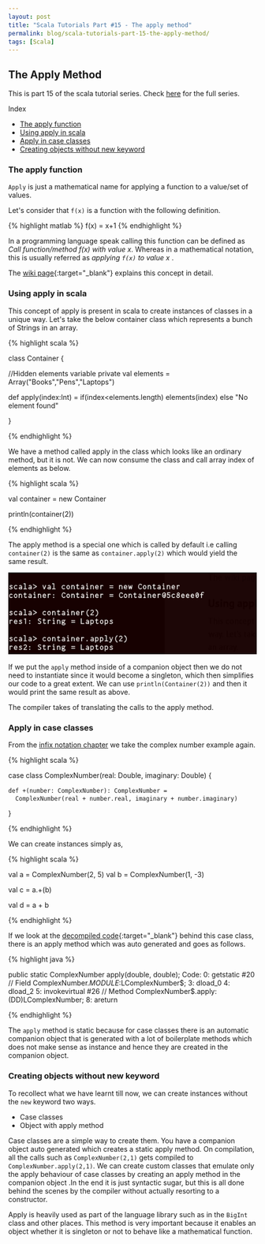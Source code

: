 ```yaml
---
layout: post
title: "Scala Tutorials Part #15 - The apply method"
permalink: blog/scala-tutorials-part-15-the-apply-method/
tags: [Scala]
---
```


The Apply Method
----------------

This is part 15 of the scala tutorial series. Check [here](/tags/#Scala) for the full series.

<i class="fa fa-list-ul fa-lg space-right"></i> Index

- [The apply function](#Intro)
- [Using apply in scala](#ApplyInScala)
- [Apply in case classes](#CaseClassApply)
- [Creating objects without new keyword](#WithoutNew)

<h3><b><a name = "Intro" class="inter-header">The apply function</a></b></h3>

`Apply` is just a mathematical name for applying a function to a value/set of values.

Let's consider that `f(x)` is a function with the following definition.

{% highlight matlab %}
f(x) = x+1
{% endhighlight %}

In a programming language speak calling this function can be defined as 
<cite>Call function/method f(x) with value x</cite>. Whereas in a mathematical notation, 
this is usually referred as <cite> applying `f(x)` to value x </cite>.

The [wiki page](https://en.wikipedia.org/wiki/Apply){:target="_blank"} explains this concept in detail.

<h3><b><a name = "ApplyInScala" class="inter-header">Using apply in scala</a></b></h3>

This concept of apply is present in scala to create instances of classes in a unique way. 
Let's take the below container class which represents a bunch of Strings in an array.

{% highlight scala %}

class Container  {

  //Hidden elements variable
  private val elements = Array("Books","Pens","Laptops")

  def apply(index:Int) = if(index<elements.length) elements(index) else "No element found"
  
}

{% endhighlight %}

We have a method called apply in the class which looks like an ordinary method, but it is not. We can now consume
the class and call array index of elements as below.

{% highlight scala %}

val container = new Container

println(container(2))

{% endhighlight %}

The apply method is a special one which is called by default i.e calling `container(2)` is the same as `container.apply(2)` which would 
yield the same result.

![Scala apply](/images/scala_apply.png)

If we put the `apply` method inside of a companion object then we do not need to instantiate since it would become a singleton, which then
simplifies our code to a great extent. We can use `println(Container(2))` and then it would print the same result as above.

The compiler takes of translating the calls to the apply method. 

<h3><b><a name = "CaseClassApply" class="inter-header">Apply in case classes</a></b></h3>

From the [infix notation chapter](/blog/scala-tutorials-part-12-infix-notation/#InfixNotation) we take the complex number example again.

{% highlight scala %}

case class ComplexNumber(real: Double, imaginary: Double) {

    def +(number: ComplexNumber): ComplexNumber =
      ComplexNumber(real + number.real, imaginary + number.imaginary)
      
}
  
{% endhighlight %}

We can create instances simply as,

{% highlight scala %}

  val a = ComplexNumber(2, 5)
  val b = ComplexNumber(1, -3)

  val c = a.+(b)
  
  val d = a + b

{% endhighlight %}

If we look at the [decompiled code](https://gist.github.com/Madusudanan/135e70cf55934c318b90eeee624236d8#file-complexnumber-java-L9){:target="_blank"}
behind this case class, there is an apply method which was auto generated and goes as follows.

{% highlight java %}

public static ComplexNumber apply(double, double);
    Code:
       0: getstatic     #20                 // Field ComplexNumber$.MODULE$:LComplexNumber$;
       3: dload_0
       4: dload_2
       5: invokevirtual #26                 // Method ComplexNumber$.apply:(DD)LComplexNumber;
       8: areturn

{% endhighlight %}

The `apply` method is static because for case classes there is an automatic companion object that is generated with a lot of boilerplate methods which does not make sense as instance and hence they are created in the companion object.

<h3><b><a name = "WithoutNew" class="inter-header">Creating objects without new keyword</a></b></h3>

To recollect what we have learnt till now, we can create instances without the `new` keyword two ways.

- Case classes
- Object with apply method

Case classes are a simple way to create them. You have a companion object auto generated which creates a static apply method. 
On compilation, all the calls such as `ComplexNumber(2,1)` gets compiled to `ComplexNumber.apply(2,1)`. We can create custom classes that 
emulate only the apply behaviour of case classes by creating an apply method in the companion object .In the end it is just syntactic sugar, 
but this is all done behind the scenes by the compiler without actually resorting to a constructor.

Apply is heavily used as part of the language library such as in the `BigInt` class and other places. This method is very important
because it enables an object whether it is singleton or not to behave like a mathematical function. 









